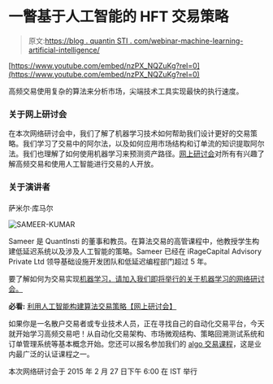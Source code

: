 # 一瞥基于人工智能的 HFT 交易策略

> 原文:[https://blog . quantin STI . com/webinar-machine-learning-artificial-intelligence/](https://blog.quantinsti.com/webinar-machine-learning-artificial-intelligence/)

[https://www.youtube.com/embed/nzPX_NQZuKg?rel=0](https://www.youtube.com/embed/nzPX_NQZuKg?rel=0)

高频交易使用复杂的算法来分析市场，尖端技术工具实现最快的执行速度。

### **关于网上研讨会**

在本次网络研讨会中，我们了解了机器学习技术如何帮助我们设计更好的交易策略。我们学习了交易中的阿尔法，以及如何应用市场结构和订单流的知识提取阿尔法。我们也理解了如何使用机器学习来预测资产路径。[网上研讨会](https://www.quantinsti.com/events-workshops-seminars/)对所有有兴趣了解高频交易和使用人工智能进行交易的人开放。

### **关于演讲者**

#### 

萨米尔·库马尔

![SAMEER-KUMAR](../Images/b9aa3fe45a4b1fd0041570308cc30e2d.png)

Sameer 是 QuantInsti 的董事和教员。在算法交易的高管课程中，他教授学生构建低延迟系统以及涉及人工智能的策略。Sameer 已经在 iRageCapital Advisory Private Ltd 领导基础设施开发团队和低延迟编程部门超过 5 年。

要了解如何为交易实现[机器学习，请加入我们即将举行的关于机器学习的网络研讨会。](https://quantra.quantinsti.com/course/introduction-to-machine-learning-for-trading)

**必看:** [利用人工智能构建算法交易策略【网上研讨会】](/webinar-artificial-intelligence-algorithmic-trading-strategies/)

如果你是一名散户交易者或专业技术人员，正在寻找自己的自动化交易平台，今天就开始学习高频交易吧！从自动化交易架构、市场微观结构、策略回溯测试系统和订单管理系统等基本概念开始。您还可以报名参加我们的 [algo 交易课程](https://www.quantinsti.com/epat/)，这是业内最广泛的认证课程之一。

本次网络研讨会于 2015 年 2 月 27 日下午 6:00 在 IST 举行